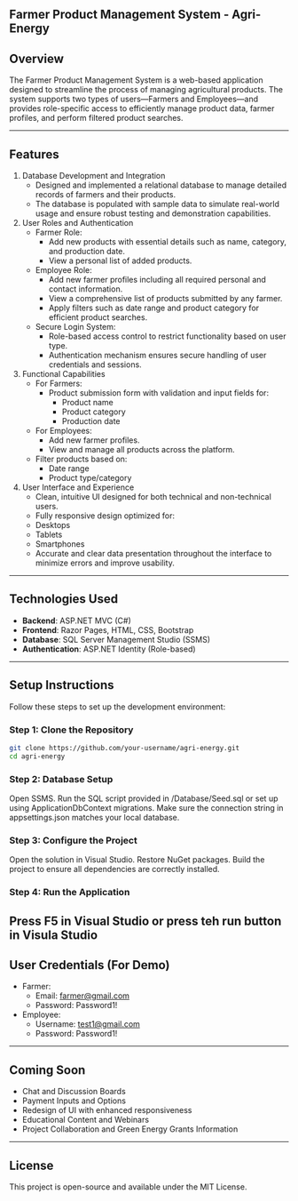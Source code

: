 ## Farmer Product Management System - Agri-Energy

 ## Overview

The Farmer Product Management System is a web-based application designed to streamline the process of managing agricultural products. The system supports two types of users—Farmers and Employees—and provides role-specific access to efficiently manage product data, farmer profiles, and perform filtered product searches.

-------------------------------------------------------------------------------------------------------------------------------------------

## Features

1. Database Development and Integration
    - Designed and implemented a relational database to manage detailed records of farmers and their products.
    - The database is populated with sample data to simulate real-world usage and ensure robust testing and demonstration capabilities.
2. User Roles and Authentication
    - Farmer Role:
      - Add new products with essential details such as name, category, and production date.
      - View a personal list of added products.
    - Employee Role:
      - Add new farmer profiles including all required personal and contact information.
      - View a comprehensive list of products submitted by any farmer.
      - Apply filters such as date range and product category for efficient product searches.
    - Secure Login System:
      - Role-based access control to restrict functionality based on user type.
      - Authentication mechanism ensures secure handling of user credentials and sessions.
3. Functional Capabilities
    - For Farmers:
      - Product submission form with validation and input fields for:
        - Product name
        - Product category
        - Production date
    - For Employees:
       - Add new farmer profiles.
       - View and manage all products across the platform.
    - Filter products based on:
       - Date range
       - Product type/category
5. User Interface and Experience
     - Clean, intuitive UI designed for both technical and non-technical users.
     - Fully responsive design optimized for:
      - Desktops
      - Tablets
      - Smartphones
     - Accurate and clear data presentation throughout the interface to minimize errors and improve usability.

-------------------------------------------------------------------------------------------------------------------------------------------

## Technologies Used

- **Backend**: ASP.NET MVC (C#)
- **Frontend**: Razor Pages, HTML, CSS, Bootstrap
- **Database**: SQL Server Management Studio (SSMS)
- **Authentication**: ASP.NET Identity (Role-based)

-------------------------------------------------------------------------------------------------------------------------------------------

## Setup Instructions

Follow these steps to set up the development environment:

### Step 1: Clone the Repository

```bash
git clone https://github.com/your-username/agri-energy.git
cd agri-energy
```

### Step 2: Database Setup
Open SSMS.
Run the SQL script provided in /Database/Seed.sql or set up using ApplicationDbContext migrations.
Make sure the connection string in appsettings.json matches your local database.
### Step 3: Configure the Project
Open the solution in Visual Studio.
Restore NuGet packages.
Build the project to ensure all dependencies are correctly installed.
### Step 4: Run the Application
Press F5 in Visual Studio or press teh run button in Visula Studio
-------------------------------------------------------------------------------------------------------------------------------------------

## User Credentials (For Demo)

- Farmer:
  - Email: farmer@gmail.com
  - Password: Password1!
- Employee:
  - Username: test1@gmail.com
  - Password:  Password1!

-------------------------------------------------------------------------------------------------------------------------------------------

## Coming Soon

- Chat and Discussion Boards
- Payment Inputs and Options
- Redesign of UI with enhanced responsiveness
- Educational Content and Webinars
- Project Collaboration and Green Energy Grants Information

-------------------------------------------------------------------------------------------------------------------------------------------

## License

This project is open-source and available under the MIT License.

